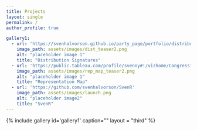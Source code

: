 ```yaml
---
title: Projects
layout: single
permalink: /
author_profile: true

gallery1:
  - url: 'https://svenhalvorson.github.io/party_page/portfolio/distribution_signatures'
    image_path: assets/images/dist_teaser2.png
    alt: "placeholder image 1"
    title: "Distribution Signatures"
  - url: 'https://public.tableau.com/profile/svenny#!/vizhome/CongressionalPowerMap/CongressionalPowerMap'
    image_path: assets/images/rep_map_teaser2.png
    alt: "placeholder image 1"
    title: "Representation Map"
  - url: 'https://github.com/svenhalvorson/SvenR'
    image_path: assets/images/launch.png
    alt: "placeholder image2"
    title: "SvenR"    
---
```


{% include gallery id='gallery1' caption="" layout = "third" %}
